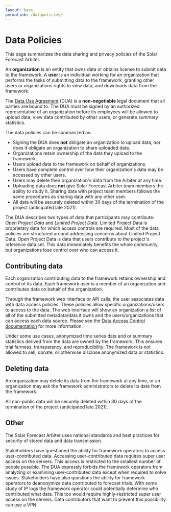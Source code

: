 ```yaml
---
layout: base
permalink: /datapolicies/
---
```

# Data Policies

This page summarizes the data sharing and privacy policies of the
Solar Forecast Arbiter.

An **organization** is an entity that owns data or obtains license to submit
data to the framework. A **user** is an individual working for an organization
that performs the tasks of submitting data to the framework, granting other
users or organizations rights to view data, and downloads data from the
framework.

The [Data Use Agreement](/assets/45864_UAZ_Solar_Forecast_Arbiter_Final.pdf)
(DUA) is a **non-negotiable** legal document that all parties are bound to.
The DUA must be signed by an authorized representative
of an organization before its employees will be allowed to upload data,
view data contributed by other users, or generate summary statistics.

The data policies can be summarized as:

* Signing the DUA does **not** obligate an organization to upload data,
  nor does it obligate an organization to share uploaded data.
* Organizations retain ownership of the data they upload to the framework.
* Users upload data to the framework on behalf of organizations.
* Users have complete control over how their organization's data may be
  accessed by other users.
* Users may delete their organization's data from the Arbiter at any time.
* Uploading data does **not** give Solar Forecast Arbiter team members
  the ability to study it. Sharing data with project team members
  follows the same procedures as sharing data with any other user.
* All data will be securely deleted within 30 days of the termination of
  the project (anticipated late 2021).

The DUA describes two types of data that participants may contribute:
*Open Project Data* and *Limited Project Data*. Limited Project Data is
proprietary data for which access controls are required. Most of the
data policies are structured around addressing concerns about Limited
Project Data. Open Project Data is data that users contribute to the
project's reference data set. This data immediately benefits the whole
community, but organizations lose control over who can access it.

## Contributing data

Each organization contributing data to the framework retains ownership
and control of its data. Each framework user is a member of an
organization and contributes data on behalf of the organization.

Through the framework web interface or API calls, the user associates
data with data access policies. These policies allow specific
organizations/users to access to the data. The web interface will show
an organization a list of all of the submitted metadata/data it owns and
the users/organizations that can access each data source. Please see the
[Data Access Control documentation](/data-access-workflow/) for more
information.

Under some use cases, anonymized time series data and or summary
statistics derived from the data are owned by the framework. This
ensures trial fairness, transparency, and reproducibility. The framework
is not allowed to sell, donate, or otherwise disclose anonymized data or
statistics.

## Deleting data

An organization may delete its data from the framework at any time, or
an organization may ask the framework administrators to delete its data
from the framework.

All non-public data will be securely deleted within 30 days of the
termination of the project (anticipated late 2021).

## Other

The Solar Forecast Arbiter uses national standards and best practices
for security of stored data and data transmission.

Stakeholders have questioned the ability for framework operators to
access user-contributed data. Accessing user-contributed data requires
super user access on the servers. This access is restricted to the
smallest number of people possible. The DUA expressly forbids the
framework operators from analyzing or examining user-contributed data
except when required to solve issues. Stakeholders have also questions
the ability for framework operators to deanonymize data contributed to
forecast trials. With some study of IP logs the framework operator could
potentially determine who contributed what data. This too would require
highly-restricted super user access on the servers. Data contributors
that want to prevent this possibility can use a VPN.
